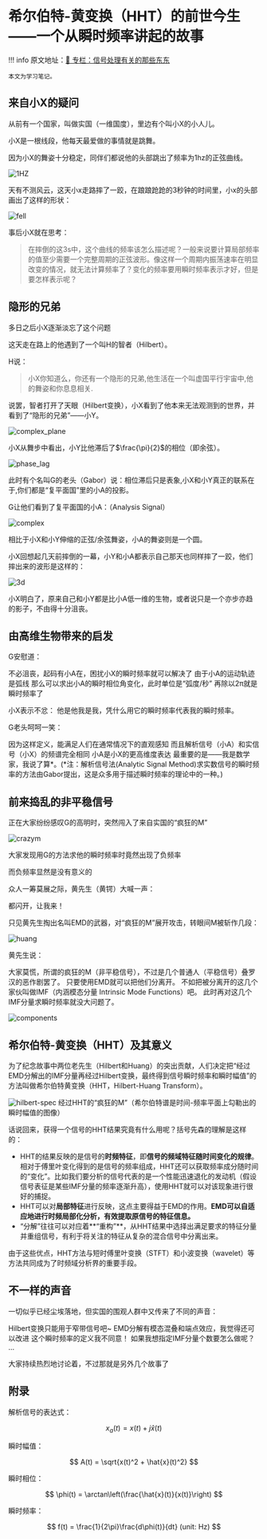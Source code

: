 # 希尔伯特-黄变换（HHT）的前世今生——一个从瞬时频率讲起的故事

!!! info
    原文地址：[🔗 专栏：信号处理有关的那些东东](https://zhuanlan.zhihu.com/p/138141521)

    本文为学习笔记。

## 来自小X的疑问

从前有一个国家，叫做实国（一维国度），里边有个叫小X的小人儿。

小X是一根线段，他每天最爱做的事情就是跳舞。

因为小X的舞姿十分稳定，同伴们都说他的头部跳出了频率为1hz的正弦曲线。

![1HZ](1HZ.gif)

天有不测风云，这天小x走路摔了一跤，在踉踉跄跄的3秒钟的时间里，小x的头部画出了这样的形状：

![fell](fell.gif)

事后小X就在思考：

>在摔倒的这3s中，这个曲线的频率该怎么描述呢？一般来说要计算局部频率的值至少需要一个完整周期的正弦波形。像这样一个周期内振荡速率在明显改变的情况，就无法计算频率了？变化的频率要用瞬时频率表示才好，但是要怎样表示呢？

## 隐形的兄弟

多日之后小X逐渐淡忘了这个问题

这天走在路上的他遇到了一个叫H的智者（Hilbert）。

H说：

> 小X你知道么，你还有一个隐形的兄弟,他生活在一个叫虚国平行宇宙中,他的舞姿和你息息相关.

说罢，智者打开了天眼（Hilbert变换），小X看到了他本来无法观测到的世界，并看到了“隐形的兄弟”——小Y。

![complex_plane](complex_plane.jpg)

小X从舞步中看出，小Y比他滞后了$\frac{\pi}{2}$的相位（即余弦）。

![phase_lag](phase_lag.gif)

此时有个名叫G的老头（Gabor）说：相位滞后只是表象,小X和小Y真正的联系在于,你们都是“复平面国”里的小A的投影。

G让他们看到了复平面国的小A：（Analysis Signal）

![complex](complex.webp)

相比于小X和小Y伸缩的正弦/余弦舞姿，小A的舞姿则是一个圆。

小X回想起几天前摔倒的一幕，小Y和小A都表示自己那天也同样摔了一跤，他们摔出来的波形是这样的：

![3d](3d.gif)

小X明白了，原来自己和小Y都是比小A低一维的生物，或者说只是一个亦步亦趋的影子，不由得十分沮丧。

## 由高维生物带来的启发

G安慰道：

不必沮丧，起码有小A在，困扰小X的瞬时频率就可以解决了
由于小A的运动轨迹是弧线
那么可以求出小A的瞬时相位角变化，此时单位是“弧度/秒”
再除以2π就是瞬时频率了

小X表示不忿：
他是他我是我，凭什么用它的瞬时频率代表我的瞬时频率。

G老头呵呵一笑：

因为这样定义，能满足人们在通常情况下的直观感知
而且解析信号（小A）和实信号（小X）的频谱完全相同
小A是小X的更高维度表达
最重要的是——我是数学家，我说了算*。(*注：解析信号法(Analytic Signal Method)求实数信号的瞬时频率的方法由Gabor提出，这是众多用于描述瞬时频率的理论中的一种。)

## 前来捣乱的非平稳信号

正在大家纷纷感叹G的高明时，突然闯入了来自实国的“疯狂的M”

![crazym](crazym.gif) 

大家发现用G的方法求他的瞬时频率时竟然出现了负频率

而负频率显然是没有意义的

众人一筹莫展之际，黄先生（黄锷）大喊一声：

都闪开，让我来！

只见黄先生掏出名叫EMD的武器，对“疯狂的M”展开攻击，转眼间M被斩作几段：

![huang](huang.gif)

黄先生说：

大家莫慌，所谓的疯狂的M（非平稳信号），不过是几个普通人（平稳信号）叠罗汉的恶作剧罢了。
只要使用EMD就可以把他们分离开。
不如把被分离开的这几个家伙叫做IMF（内涵模态分量 Intrinsic Mode Functions）吧。
此时再对这几个IMF分量求瞬时频率就没大问题了。

![components](components.webp)

## 希尔伯特-黄变换（HHT）及其意义

为了纪念故事中两位老先生（Hilbert和Huang）的突出贡献，人们决定把“经过EMD分解出的IMF分量再经过Hilbert变换，最终得到信号瞬时频率和瞬时幅值”的方法叫做希尔伯特黄变换（HHT，Hilbert-Huang Transform）。

![hilbert-spec](hilbert-spec.jpg)
经过HHT的“疯狂的M”（希尔伯特谱是时间-频率平面上勾勒出的瞬时幅值的图像）

话说回来，获得一个信号的HHT结果究竟有什么用呢？括号先森的理解是这样的：

- HHT的结果反映的是信号的**时频特征**，即**信号的频域特征随时间变化的规律**。相对于傅里叶变化得到的是信号的频率组成，HHT还可以获取频率成分随时间的“变化”。比如我们要分析的信号代表的是一个性能迅速退化的发动机（假设信号表征是某些IMF分量的频率逐渐升高），使用HHT就可以对该现象进行很好的捕捉。
- HHT可以对**局部特征**进行反映，这点主要得益于EMD的作用。**EMD可以自适应地进行时频局部化分析，有效提取原信号的特征信息。**
- “分解”往往可以对应着**“重构”**，从HHT结果中选择出满足要求的特征分量并重组信号，有利于将关注的特征从复杂的混合信号中分离出来。

由于这些优点，HHT方法与短时傅里叶变换（STFT）和小波变换（wavelet）等方法共同成为了时频域分析界的重要手段。

## 不一样的声音

一切似乎已经尘埃落地，但实国的围观人群中又传来了不同的声音：

Hilbert变换只能用于窄带信号吧~
EMD分解有模态混叠和端点效应，我觉得还可以改进
这个瞬时频率的定义我不同意！
如果我想指定IMF分量个数要怎么做呢？
...

大家持续热烈地讨论着，不过那就是另外几个故事了

## 附录

解析信号的表达式：

$$
x_a(t) = x(t) + j\hat{x}(t)
$$

瞬时幅值：

$$
A(t) = \sqrt{x(t)^2 + \hat{x}(t)^2}
$$

瞬时相位：

$$
\phi(t) = \arctan\left(\frac{\hat{x}(t)}{x(t)}\right)
$$

瞬时频率：

$$
f(t) = \frac{1}{2\pi}\frac{d\phi(t)}{dt} (unit: Hz)
$$
